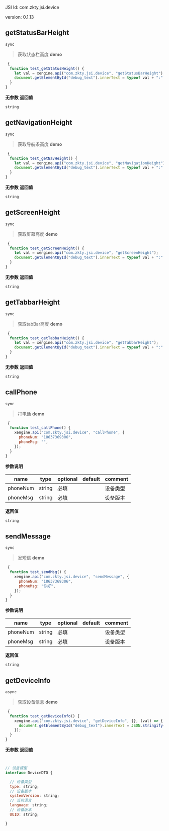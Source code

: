 

JSI Id: com.zkty.jsi.device

version: 0.1.13



## getStatusBarHeight
`sync`
> 获取状态栏高度
**demo**
``` js
 {
  function test_getStatusHeight() {
    let val = xengine.api("com.zkty.jsi.device", "getStatusBarHeight");
    document.getElementById("debug_text").innerText = typeof val + ":" + val;
  }
}
``` 

**无参数**
**返回值**
``` js
string
``` 



## getNavigationHeight
`sync`
> 获取导航条高度
**demo**
``` js
 {
  function test_getNavHeight() {
    let val = xengine.api("com.zkty.jsi.device", "getNavigationHeight");
    document.getElementById("debug_text").innerText = typeof val + ":" + val;
  }
}
``` 

**无参数**
**返回值**
``` js
string
``` 



## getScreenHeight
`sync`
> 获取屏幕高度
**demo**
``` js
 {
  function test_getScreenHeight() {
    let val = xengine.api("com.zkty.jsi.device", "getScreenHeight");
    document.getElementById("debug_text").innerText = typeof val + ":" + val;
  }
}
``` 

**无参数**
**返回值**
``` js
string
``` 



## getTabbarHeight
`sync`
> 获取tabBar高度
**demo**
``` js
 {
  function test_getTabbarHeight() {
    let val = xengine.api("com.zkty.jsi.device", "getTabbarHeight");
    document.getElementById("debug_text").innerText = typeof val + ":" + val;
  }
}
``` 

**无参数**
**返回值**
``` js
string
``` 



## callPhone
`sync`
> 打电话
**demo**
``` js
 {
  function test_callPhone() {
    xengine.api("com.zkty.jsi.device", "callPhone", {
      phoneNum: "18637369306",
      phoneMsg: "",
    });
  }
}
``` 

**参数说明**

| name                        | type      | optional | default   | comment  |
| --------------------------- | --------- | -------- | --------- |--------- |
| phoneNum | string | 必填 |  | 设备类型 |
| phoneMsg | string | 必填 |  | 设备版本 |
**返回值**
``` js
string
``` 



## sendMessage
`sync`
> 发短信
**demo**
``` js
 {
  function test_sendMsg() {
    xengine.api("com.zkty.jsi.device", "sendMessage", {
      phoneNum: "18637369306",
      phoneMsg: "你好",
    });
  }
}
``` 

**参数说明**

| name                        | type      | optional | default   | comment  |
| --------------------------- | --------- | -------- | --------- |--------- |
| phoneNum | string | 必填 |  | 设备类型 |
| phoneMsg | string | 必填 |  | 设备版本 |
**返回值**
``` js
string
``` 



## getDeviceInfo
`async`
> 获取设备信息
**demo**
``` js
 {
  function test_getDeviceInfo() {
    xengine.api("com.zkty.jsi.device", "getDeviceInfo", {}, (val) => {
      document.getElementById("debug_text").innerText = JSON.stringify(val);
    });
  }
}
``` 

**无参数**
**返回值**
``` js


// 设备模型
interface DeviceDTO {

  // 设备类型
  type: string;
  // 设备版本
  systemVersion: string;
  // 当前语言
  language: string;
  // 设备版本
  UUID: string;

}
``` 


    